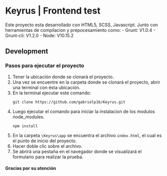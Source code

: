# Keyrus | Frontend test

Este proyecto esta desarrollado con HTML5, SCSS, Javascript.
Junto con herramientas de compilacion y prepocesamiento como:
    -   Grunt:      V1.0.4
    -   Grunt-cli:  V1.2.0
    -   Node:       V10.15.2


## Development

### Pasos para ejecutar el proyecto

1. Tener la ubicación donde se clonará el proyecto.
2. Una vez se encuentre en la carpeta donde se clonará el proyecto, abrir una terminal con ésta ubicación.
3. En la terminal ejecutar este comando:
    ```
    git clone https://github.com/gabrielp16/Keyrus.git
    ```
4. Luego ejecutar el comando para iniciar la instalacion de los modulos node_modules.
    ```
    npm install
    ```
5. En la carpeta `\Keyrus\app` se encuentra el archivo `index.html`, el cual es el punto de inicio del proyecto.
6. Hacer doble clic sobre el archivo.
7. Se abrirá una pestaña en el navegador donde se visualizará el formulario para realizar la prueba.

#### Gracias por su atención 